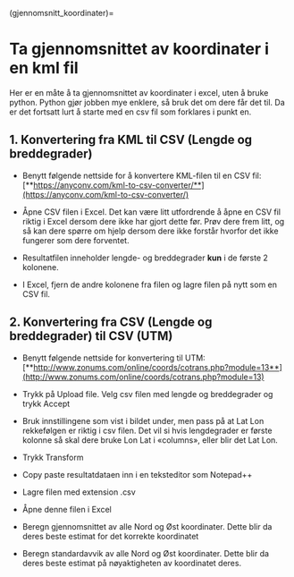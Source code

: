 (gjennomsnitt_koordinater)=
# Ta gjennomsnittet av koordinater i en kml fil

Her er en måte å ta gjennomsnittet av koordinater i excel, uten å bruke python. Python gjør jobben mye enklere, så bruk det om dere får det til. Da er det fortsatt lurt å starte med en csv fil som forklares i punkt en.

## 1.  Konvertering fra KML til CSV (Lengde og breddegrader)

- Benytt følgende nettside for å konvertere KML-filen til en CSV fil: [**https://anyconv.com/kml-to-csv-converter/**](https://anyconv.com/kml-to-csv-converter/)

- Åpne CSV filen i Excel. Det kan være litt utfordrende å åpne en CSV fil riktig i Excel dersom dere ikke har gjort dette før. Prøv dere frem litt, og så kan dere spørre om hjelp dersom dere ikke forstår hvorfor det ikke fungerer som dere forventet.

- Resultatfilen inneholder lengde- og breddegrader **kun** i de første 2 kolonene.

- I Excel, fjern de andre kolonene fra filen og lagre filen på nytt som en CSV fil.

## 2.  Konvertering fra CSV (Lengde og breddegrader) til CSV (UTM)

- Benytt følgende nettside for konvertering til UTM: [**http://www.zonums.com/online/coords/cotrans.php?module=13**](http://www.zonums.com/online/coords/cotrans.php?module=13)

- Trykk på Upload file. Velg csv filen med lengde og breddegrader og
  trykk Accept

- Bruk innstillingene som vist i bildet under, men pass på at Lat Lon
  rekkefølgen er riktig i csv filen. Det vil si hvis lengdegrader er
  første kolonne så skal dere bruke Lon Lat i «columns», eller blir det
  Lat Lon.

- Trykk Transform

- Copy paste resultatdataen inn i en teksteditor som Notepad++

- Lagre filen med extension .csv

- Åpne denne filen i Excel

- Beregn gjennomsnittet av alle Nord og Øst koordinater. Dette blir da
  deres beste estimat for det korrekte koordinatet

- Beregn standardavvik av alle Nord og Øst koordinater. Dette blir da
  deres beste estimat på nøyaktigheten av koordinatet deres.